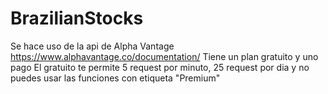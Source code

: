 # BrazilianStocks
Se hace uso de la api de Alpha Vantage
https://www.alphavantage.co/documentation/
Tiene un plan gratuito y uno pago
El gratuito te permite 5 request por minuto, 25 request por dia y no puedes usar las funciones con etiqueta "Premium"
